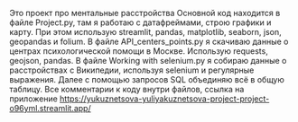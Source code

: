 Это проект про ментальные расстройства
Основной код находится в файле Project.py, там я работаю с датафреймами, строю графики и карту. При этом использую streamlit, pandas, matplotlib, seaborn, json, geopandas и folium.
В файле API_centers_points.py я скачиваю данные о центрах психологической помощи в Москве. Использую requests, geojson, pandas.
В файле Working with selenium.py я собираю данные о расстройствах с Википедии, используя selenium и регулярные выражения. Далее с помощью запросов SQL объединяю всё в общую таблицу.
Все комментарии к коду внутри файлов, ссылка на приложение
https://yukuznetsova-yuliyakuznetsova-project-project-o96yml.streamlit.app/
